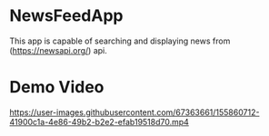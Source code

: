 # NewsFeedApp
This app is capable of searching and displaying news from 
(https://newsapi.org/) api.
# Demo Video

https://user-images.githubusercontent.com/67363661/155860712-41900c1a-4e86-49b2-b2e2-efab19518d70.mp4

# 
